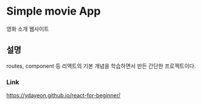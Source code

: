 # Simple movie App
영화 소개 웹사이트
## 설명
routes, component 등 리액트의 기본 개념을 학습하면서 만든 간단한 프로젝트이다.
### Link
https://ydayeon.github.io/react-for-beginner/
